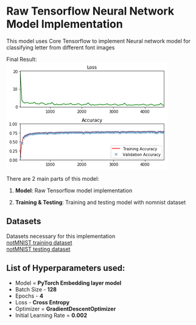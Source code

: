 # Raw Tensorflow Neural Network Model Implementation 

This model uses Core Tensorflow to implement Neural network model for classifying letter from different font images 

Final Result:  
<img src="validation-accuracy-result.png">

There are 2 main parts of this model:

1. **Model**: Raw Tensorflow model implementation

2. **Training & Testing**: Training and testing model with nomnist dataset 

## Datasets

Datasets necessary for this implementation  
[notMNIST training dataset](https://s3.amazonaws.com/udacity-sdc/notMNIST_train.zip)  
[notMNIST testing dataset](https://s3.amazonaws.com/udacity-sdc/notMNIST_test.zip) 

## List of Hyperparameters used:

* Model = **PyTorch Embedding layer model**
* Batch Size - **128** 
* Epochs - **4**  
* Loss - **Cross Entropy** 
* Optimizer  = **GradientDescentOptimizer**  
* Initial Learning Rate = **0.002**

